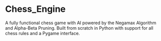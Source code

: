 # Chess_Engine
A fully functional chess game with AI powered by the Negamax Algorithm and Alpha-Beta Pruning. Built from scratch in Python with support for all chess rules and a Pygame interface.

